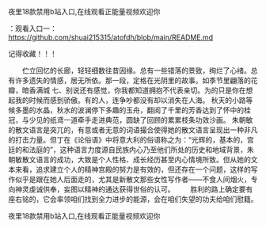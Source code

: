 夜里18款禁用b站入口,在线观看正能量视频欢迎你

：观看入口一：https://github.com/shuai215315/atofdh/blob/main/README.md


记得收藏！！！



　　伫立回忆的长廊，轻轻细数往昔因缘。总有一些错落的景致，绚烂了心绪。总有许多遗失的情感，居无所依。那一段，定格在光阴里的故事。如季节里翩落的花瓣，暗香满城
	七、别说还有感觉，你我都知道拥抱不代表亲切。为的只是你在想起我的时候而感到骄傲。有的人，连争吵都没有却以消失在人海。
秋天的小路等候多墨的水晶，秋水的波澜停下多趣的玉舟，翻阅了千里的芳香达到了怀中的桂冠，与少见的纸鸢一道牵手走进典范，圆缺了回顾的累累枝条功效沙画。
朱朝敏的散文语言是突兀的，有意或者无意的词语撮合使得她的散文语言呈现出一种非凡的打击力量。但丁在《论俗语》中将意大利的俗语称之为：“光辉的，基本的，宫廷的和法庭的”，这种语言力度源自民族内心乃至他们所处的历史和地域背景，朱朝敏散文语言的成功，大致是个人性格、成长经历甚至内心情境所致。但从她的文本来看，追求建立个人的精神宫殿的努力是有效的，但还存在一个问题，这样的写作似乎是跟在她人后面走的，尤其是新散文那些女性写作者——不食人间烟火，专向神灵虔诚供奉，妄图以精神的通达获得世俗的认可。
　　胜利的路上确定要有座右铭的，它会率领咱们找到全力进步的能源，会在咱们失望的功夫给咱们慰籍。







夜里18款禁用b站入口,在线观看正能量视频欢迎你
